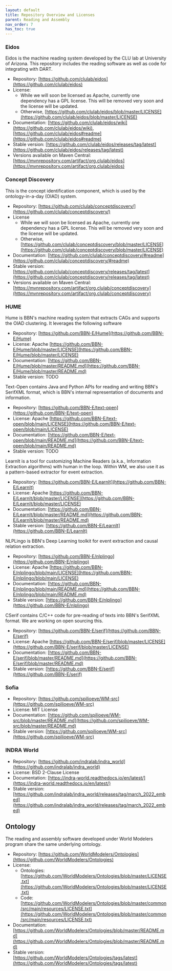 ```yaml
---
layout: default
title: Repository Overview and Licenses
parent: Reading and Assembly
nav_order: 7
has_toc: true
---
```


### Eidos

Eidos is the machine reading system developed by the CLU lab at University of Arizona. This repository includes the reading software as well as code for integrating with DART.

- Repository: [https://github.com/clulab/eidos](https://github.com/clulab/eidos)
- License:
  - While we will soon be licensed as Apache, currently one dependency has a GPL license. This will be removed very soon and the license will be updated.
  - Otherwise, [https://github.com/clulab/eidos/blob/master/LICENSE](https://github.com/clulab/eidos/blob/master/LICENSE)
- Documentation: [https://github.com/clulab/eidos/wiki](https://github.com/clulab/eidos/wiki), [https://github.com/clulab/eidos#readme](https://github.com/clulab/eidos#readme)
- Stable version: [https://github.com/clulab/eidos/releases/tag/latest](https://github.com/clulab/eidos/releases/tag/latest)
- Versions available on Maven Central: [https://mvnrepository.com/artifact/org.clulab/eidos](https://mvnrepository.com/artifact/org.clulab/eidos)

### Concept Discovery

This is the concept identification component, which is used by the ontology-in-a-day (OIAD) system.

- Repository: [https://github.com/clulab/conceptdiscovery/](https://github.com/clulab/conceptdiscovery/)
- License
  - While we will soon be licensed as Apache, currently one dependency has a GPL license. This will be removed very soon and the license will be updated.
  - Otherwise, [https://github.com/clulab/conceptdiscovery/blob/master/LICENSE](https://github.com/clulab/conceptdiscovery/blob/master/LICENSE)
- Documentation: [https://github.com/clulab/conceptdiscovery/#readme](https://github.com/clulab/conceptdiscovery/#readme)
- Stable version: [https://github.com/clulab/conceptdiscovery/releases/tag/latest](https://github.com/clulab/conceptdiscovery/releases/tag/latest)
- Versions available on Maven Central: [https://mvnrepository.com/artifact/org.clulab/conceptdiscovery](https://mvnrepository.com/artifact/org.clulab/conceptdiscovery)

### HUME

Hume is BBN's machine reading system that extracts CAGs and supports the OIAD clustering. It leverages the following software
- Repository: [https://github.com/BBN-E/Hume](https://github.com/BBN-E/Hume)
- License: Apache [https://github.com/BBN-E/Hume/blob/master/LICENSE](https://github.com/BBN-E/Hume/blob/master/LICENSE)
- Documentation: [https://github.com/BBN-E/Hume/blob/master/README.md](https://github.com/BBN-E/Hume/blob/master/README.md)
- Stable version: TODO

Text-Open contains Java and Python APIs for reading and writing BBN's SerifXML format, which is BBN's internal representation of documents and information.
- Repository: [https://github.com/BBN-E/text-open](https://github.com/BBN-E/text-open)
- License: Apache [https://github.com/BBN-E/text-open/blob/main/LICENSE](https://github.com/BBN-E/text-open/blob/main/LICENSE)
- Documentation: [https://github.com/BBN-E/text-open/blob/main/README.md](https://github.com/BBN-E/text-open/blob/main/README.md)
- Stable version: TODO

LearnIt is a tool for customizing Machine Readers (a.k.a., Information Extraction algorithms) with human in the loop. Within WM, we also use it as a pattern-based extractor for event extraction.
- Repository: [https://github.com/BBN-E/LearnIt](https://github.com/BBN-E/LearnIt)
- License: Apache [https://github.com/BBN-E/LearnIt/blob/master/LICENSE](https://github.com/BBN-E/LearnIt/blob/master/LICENSE)
- Documentation: [https://github.com/BBN-E/LearnIt/blob/master/README.md](https://github.com/BBN-E/LearnIt/blob/master/README.md)
- Stable version:  [https://github.com/BBN-E/LearnIt](https://github.com/BBN-E/LearnIt)

NLPLingo is BBN's Deep Learning toolkit for event extraction and causal relation extraction.
- Repository: [https://github.com/BBN-E/nlplingo](https://github.com/BBN-E/nlplingo)
- License: Apache [https://github.com/BBN-E/nlplingo/blob/main/LICENSE](https://github.com/BBN-E/nlplingo/blob/main/LICENSE)
- Documentation: [https://github.com/BBN-E/nlplingo/blob/main/README.md](https://github.com/BBN-E/nlplingo/blob/main/README.md)
- Stable version: [https://github.com/BBN-E/nlplingo](https://github.com/BBN-E/nlplingo)

CSerif contains C/C++ code for pre-reading of texts into BBN's SerifXML format. We are working on open sourcing this.
- Repository: [https://github.com/BBN-E/serif](https://github.com/BBN-E/serif)
- License: Apache [https://github.com/BBN-E/serif/blob/master/LICENSE](https://github.com/BBN-E/serif/blob/master/LICENSE)
- Documentation: [https://github.com/BBN-E/serif/blob/master/README.md](https://github.com/BBN-E/serif/blob/master/README.md)
- Stable version: [https://github.com/BBN-E/serif](https://github.com/BBN-E/serif)

### Sofia

- Repository: [https://github.com/spilioeve/WM-src](https://github.com/spilioeve/WM-src)
- License: MIT License
- Documentation: [https://github.com/spilioeve/WM-src/blob/master/README.md](https://github.com/spilioeve/WM-src/blob/master/README.md)
- Stable version: [https://github.com/spilioeve/WM-src](https://github.com/spilioeve/WM-src)

### INDRA World

- Repository: [https://github.com/indralab/indra_world](https://github.com/indralab/indra_world)
- License: BSD 2-Clause License
- Documentation: [https://indra-world.readthedocs.io/en/latest/](https://indra-world.readthedocs.io/en/latest/)
- Stable version: [https://github.com/indralab/indra_world/releases/tag/march_2022_embed](https://github.com/indralab/indra_world/releases/tag/march_2022_embed)

## Ontology

The reading and assembly software developed under World Modelers program share the same underlying ontology.

- Repository: [https://github.com/WorldModelers/Ontologies](https://github.com/WorldModelers/Ontologies)
- License:
  - Ontologies: [https://github.com/WorldModelers/Ontologies/blob/master/LICENSE.txt](https://github.com/WorldModelers/Ontologies/blob/master/LICENSE.txt)
  - Code: [https://github.com/WorldModelers/Ontologies/blob/master/common/src/main/resources/LICENSE.txt](https://github.com/WorldModelers/Ontologies/blob/master/common/src/main/resources/LICENSE.txt)
- Documentation: [https://github.com/WorldModelers/Ontologies/blob/master/README.md](https://github.com/WorldModelers/Ontologies/blob/master/README.md)
- Stable version: [https://github.com/WorldModelers/Ontologies/tags/latest](https://github.com/WorldModelers/Ontologies/tags/latest)
